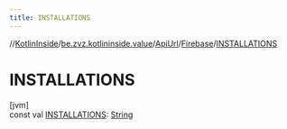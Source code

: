 ```yaml
---
title: INSTALLATIONS
---
```

//[KotlinInside](../../../../index.html)/[be.zvz.kotlininside.value](../../index.html)/[ApiUrl](../index.html)/[Firebase](index.html)/[INSTALLATIONS](-i-n-s-t-a-l-l-a-t-i-o-n-s.html)



# INSTALLATIONS



[jvm]\
const val [INSTALLATIONS](-i-n-s-t-a-l-l-a-t-i-o-n-s.html): [String](https://kotlinlang.org/api/latest/jvm/stdlib/kotlin/-string/index.html)




